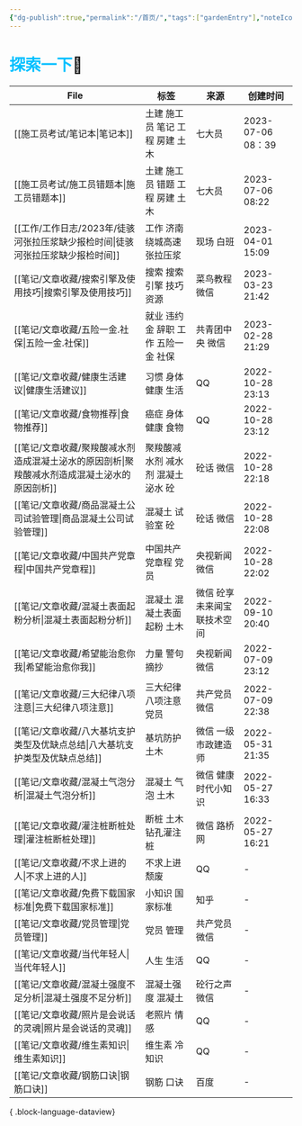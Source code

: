 ```yaml
---
{"dg-publish":true,"permalink":"/首页/","tags":["gardenEntry"],"noteIcon":"","created":"","updated":""}
---
```



# <font color=#00c0ff>探索一下</font>🧐


| File                                                  | 标签                   | 来源             | 创建时间               |
| ----------------------------------------------------- | -------------------- | -------------- | ------------------ |
| [[施工员考试/笔记本\|笔记本]]                                 | 土建 施工员 笔记 工程 房建 土木   | 七大员            | 2023-07-06   08：39 |
| [[施工员考试/施工员错题本\|施工员错题本]]                           | 土建 施工员 错题 工程 房建 土木   | 七大员            | 2023-07-06   08:22 |
| [[工作/工作日志/2023年/徒骇河张拉压浆缺少报检时间\|徒骇河张拉压浆缺少报检时间]]     | 工作 济南绕城高速 张拉压浆       | 现场 白班          | 2023-04-01 15:09   |
| [[笔记/文章收藏/搜索引擎及使用技巧\|搜索引擎及使用技巧]]                   | 搜索 搜索引擎 技巧 资源        | 菜鸟教程 微信        | 2023-03-23 21:42   |
| [[笔记/文章收藏/五险一金.社保\|五险一金.社保]]                       | 就业 违约金 辞职 工作 五险一金 社保 | 共青团中央 微信       | 2023-02-28 21:29   |
| [[笔记/文章收藏/健康生活建议\|健康生活建议]]                         | 习惯 身体 健康 生活          | QQ             | 2022-10-28 23:13   |
| [[笔记/文章收藏/食物推荐\|食物推荐]]                             | 癌症 身体 健康 食物          | QQ             | 2022-10-28 23:12   |
| [[笔记/文章收藏/聚羧酸减水剂造成混凝土泌水的原因剖析\|聚羧酸减水剂造成混凝土泌水的原因剖析]] | 聚羧酸减水剂 减水剂 混凝土 泌水 砼  | 砼话 微信          | 2022-10-28 22:18   |
| [[笔记/文章收藏/商品混凝土公司试验管理\|商品混凝土公司试验管理]]               | 混凝土 试验室 砼            | 砼话 微信          | 2022-10-28 22:08   |
| [[笔记/文章收藏/中国共产党章程\|中国共产党章程]]                       | 中国共产党章程 党员           | 央视新闻 微信        | 2022-10-28 22:02   |
| [[笔记/文章收藏/混凝土表面起粉分析\|混凝土表面起粉分析]]                   | 混凝土 混凝土表面起粉 土木       | 微信 砼享未来闻宝联技术空间 | 2022-09-10 20:40   |
| [[笔记/文章收藏/希望能治愈你我\|希望能治愈你我]]                       | 力量 警句 摘抄             | 央视新闻 微信        | 2022-07-09 23:12   |
| [[笔记/文章收藏/三大纪律八项注意\|三大纪律八项注意]]                     | 三大纪律 八项注意 党员         | 共产党员 微信        | 2022-07-09 22:38   |
| [[笔记/文章收藏/八大基坑支护类型及优缺点总结\|八大基坑支护类型及优缺点总结]]         | 基坑防护 土木              | 微信 一级市政建造师     | 2022-05-31   21:35 |
| [[笔记/文章收藏/混凝土气泡分析\|混凝土气泡分析]]                       | 混凝土 气泡 土木            | 微信 健康时代小知识     | 2022-05-27 16:33   |
| [[笔记/文章收藏/灌注桩断桩处理\|灌注桩断桩处理]]                       | 断桩 土木 钻孔灌注桩          | 微信 路桥网         | 2022-05-27 16:21   |
| [[笔记/文章收藏/不求上进的人\|不求上进的人]]                         | 不求上进 颓废              | QQ             | \-                 |
| [[笔记/文章收藏/免费下载国家标准\|免费下载国家标准]]                     | 小知识 国家标准             | 知乎             | \-                 |
| [[笔记/文章收藏/党员管理\|党员管理]]                             | 党员 管理                | 共产党员 微信        | \-                 |
| [[笔记/文章收藏/当代年轻人\|当代年轻人]]                           | 人生 生活                | QQ             | \-                 |
| [[笔记/文章收藏/混凝土强度不足分析\|混凝土强度不足分析]]                   | 混凝土强度 混凝土            | 砼行之声 微信        | \-                 |
| [[笔记/文章收藏/照片是会说话的灵魂\|照片是会说话的灵魂]]                   | 老照片 情感               | QQ             | \-                 |
| [[笔记/文章收藏/维生素知识\|维生素知识]]                           | 维生素 冷知识              | QQ             | \-                 |
| [[笔记/文章收藏/钢筋口诀\|钢筋口诀]]                             | 钢筋 口诀                | 百度             | \-                 |

{ .block-language-dataview}
















